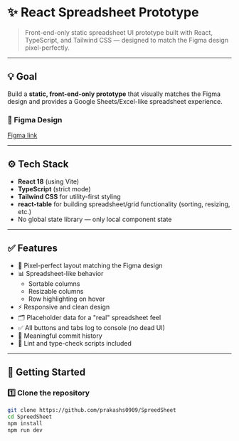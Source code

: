 # ✨ React Spreadsheet Prototype

> Front-end-only static spreadsheet UI prototype built with React, TypeScript, and Tailwind CSS — designed to match the Figma design pixel-perfectly.

---

## 💡 Goal

Build a **static, front-end-only prototype** that visually matches the Figma design and provides a Google Sheets/Excel-like spreadsheet experience.

### 🎨 Figma Design

[Figma link](https://www.figma.com/design/3nywpu5sz45RrCmwe68QZP/Intern-Design-Assigment?node-id=2-2535&t=DJGGMt8I4fiZjoIB-1)

---

## ⚙️ Tech Stack

- **React 18** (using Vite)
- **TypeScript** (strict mode)
- **Tailwind CSS** for utility-first styling
- **react-table** for building spreadsheet/grid functionality (sorting, resizing, etc.)
- No global state library — only local component state

---

## ✅ Features

- 📄 Pixel-perfect layout matching the Figma design
- 📊 Spreadsheet-like behavior
  - Sortable columns
  - Resizable columns
  - Row highlighting on hover
- ⚡ Responsive and clean design
- 🗂️ Placeholder data for a "real" spreadsheet feel
- ✅ All buttons and tabs log to console (no dead UI)
- 💬 Meaningful commit history
- 🧹 Lint and type-check scripts included

---

## 🚀 Getting Started

### 1️⃣ Clone the repository

```bash
git clone https://github.com/prakashs0909/SpreedSheet
cd SpreedSheet
npm install 
npm run dev
